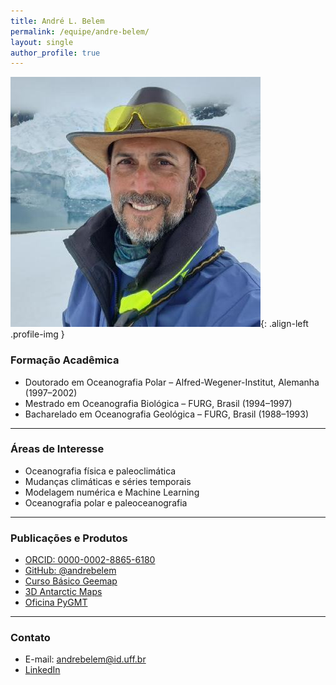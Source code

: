 ```yaml
---
title: André L. Belem
permalink: /equipe/andre-belem/
layout: single
author_profile: true
---
```


![Foto de André Belem](/assets/img/equipe/andre-belem.jpg){: .align-left .profile-img }

### Formação Acadêmica

- Doutorado em Oceanografia Polar – Alfred-Wegener-Institut, Alemanha (1997–2002)
- Mestrado em Oceanografia Biológica – FURG, Brasil (1994–1997)
- Bacharelado em Oceanografia Geológica – FURG, Brasil (1988–1993)

---

### Áreas de Interesse

- Oceanografia física e paleoclimática
- Mudanças climáticas e séries temporais
- Modelagem numérica e Machine Learning
- Oceanografia polar e paleoceanografia

---

### Publicações e Produtos

- [ORCID: 0000-0002-8865-6180](https://orcid.org/0000-0002-8865-6180)
- [GitHub: @andrebelem](https://github.com/andrebelem)
- [Curso Básico Geemap](https://github.com/andrebelem/Curso_Basico_Geemap)
- [3D Antarctic Maps](https://github.com/andrebelem/3D-Antarctic-maps)
- [Oficina PyGMT](https://github.com/andrebelem/Oficina_PyGMT)

---

### Contato

- E-mail: andrebelem@id.uff.br
- [LinkedIn](https://br.linkedin.com/in/andre-belem/en)
